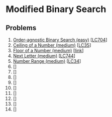 # Modified Binary Search

## Problems

1. [Order-agnostic Binary Search (easy)]()
[[LC704](https://leetcode.com/problems/binary-search/)]
1. [Ceiling of a Number (medium)]()
[[LC35](https://leetcode.com/problems/search-insert-position/)]
1. [Floor of a Number (medium)]()
[[link](https://www.geeksforgeeks.org/floor-in-a-sorted-array/)]
1. [Next Letter (medium)]()
[[LC744](https://leetcode.com/problems/find-smallest-letter-greater-than-target/)]
1. [Number Range (medium)]()
[[LC34](https://leetcode.com/problems/find-first-and-last-position-of-element-in-sorted-array/)]
1. []()
[[]()]
1. []()
[[]()]
1. []()
[[]()]
1. []()
[[]()]
1. []()
[[]()]
1. []()
[[]()]
1. []()
[[]()]
1. []()
[[]()]
1. []()
[[]()]
